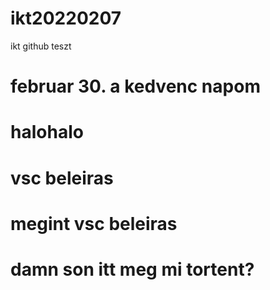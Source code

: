 # ikt20220207
ikt github teszt
# februar 30. a kedvenc napom 
# halohalo
# vsc beleiras
# megint vsc beleiras
# damn son itt meg mi tortent?
